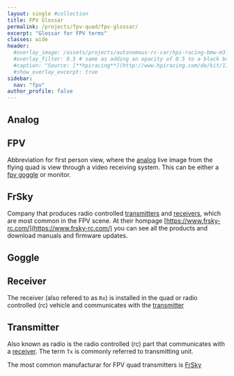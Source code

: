 ```yaml
---
layout: single #collection
title: FPV Glossar
permalink: /projects/fpv-quad/fpv-glossar/
excerpt: "Glossar for FPV terms"
classes: wide
header:
  #overlay_image: /assets/projects/autonomous-rc-car/hpi-racing-bmw-m3.png
  #overlay_filter: 0.5 # same as adding an opacity of 0.5 to a black background
  #caption: "Source: [**hpiracing**](http://www.hpiracing.com/de/kit/114343)"
  #show_overlay_excerpt: true
sidebar:
  nav: "fpv"
author_profile: false
---
```


## Analog

## FPV

Abbreviation for first person view, where the [analog](/projects/fpv-quad/fpv-glossar/#analog) live image from the flying quad is view through a video receiving system. This can be either a [fpv goggle](/projects/fpv-quad/fpv-glossar/#goggle) or monitor.

## FrSky

Company that produces radio controlled [transmitters](/projects/fpv-quad/fpv-glossar/#transmitter) and [receivers](/projects/fpv-quad/fpv-glossar/#receivers), which are most common in the FPV scene. At their hompage [https://www.frsky-rc.com/](https://www.frsky-rc.com/) you can see all the products and download manuals and firmware updates. 

## Goggle


## Receiver

The receiver (also refered to as `Rx`) is installed in the quad or radio controlled (rc) vehicle and communicates with the [transmitter](/projects/fpv-quad/fpv-glossar/#transmitter)


## Transmitter

Also known as radio is the radio controlled (rc) part that communicates with a [receiver](/projects/fpv-quad/fpv-glossar/#receiver). The term `Tx` is commonly referred to transmitting unit.

The most common manufacturar for FPV quad transmitters is [FrSky](/projects/fpv-quad/fpv-glossar/#frsky)
